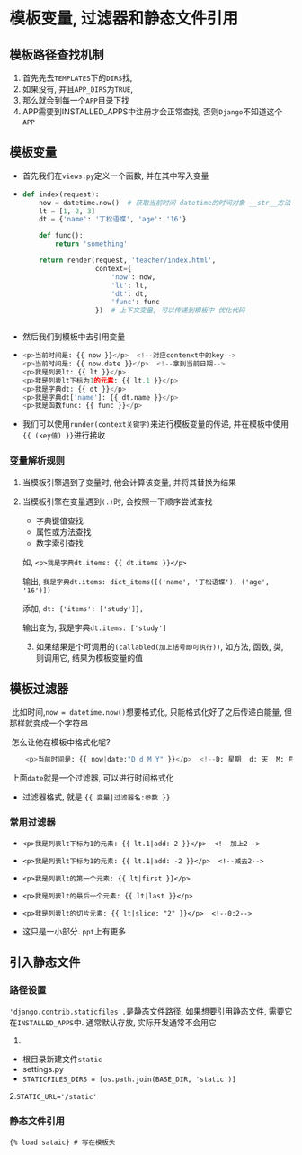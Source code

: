 # 模板变量, 过滤器和静态文件引用



## 模板路径查找机制

1. 首先先去`TEMPLATES`下的`DIRS`找,
2. 如果没有, 并且`APP_DIRS`为`TRUE`,
3. 那么就会到每一个`APP`目录下找
4. APP需要到INSTALLED_APPS中注册才会正常查找, 否则`Django`不知道这个`APP`

## 模板变量

 - 首先我们在`views.py`定义一个函数, 并在其中写入变量

 - ```python
   def index(request):
       now = datetime.now()  # 获取当前时间 datetime的时间对象 __str__方法
       lt = [1, 2, 3]
       dt = {'name': '丁松语蝶', 'age': '16'}
   
       def func():
           return 'something'
   
       return render(request, 'teacher/index.html',
                     context={
                         'now': now,
                         'lt': lt,
                         'dt': dt,
                         'func': func
                     })  # 上下文变量, 可以传递到模板中 优化代码
   ```

   ```
   
   ```

   

- 然后我们到模板中去引用变量

- ```python
  <p>当前时间是: {{ now }}</p>  <!--对应contenxt中的key-->
  <p>当前时间是: {{ now.date }}</p>  <!--拿到当前日期-->
  <p>我是列表lt: {{ lt }}</p>
  <p>我是列表lt下标为1的元素: {{ lt.1 }}</p>
  <p>我是字典dt: {{ dt }}</p>
  <p>我是字典dt['name']: {{ dt.name }}</p>
  <p>我是函数func: {{ func }}</p>
  ```

- 我们可以使用`runder(context关键字)`来进行模板变量的传递, 并在模板中使用`{{ (key值) }}`进行接收

### 变量解析规则

 1. 当模板引擎遇到了变量时, 他会计算该变量, 并将其替换为结果

 2. 当模板引擎在变量遇到`(.)`时, 会按照一下顺序尝试查找

    - 字典键值查找
    - 属性或方法查找
    - 数字索引查找

    如, `<p>我是字典dt.items: {{ dt.items }}</p>`

    输出, `我是字典dt.items: dict_items([('name', '丁松语蝶'), ('age', '16')])`

    添加, `dt: {'items': ['study']},`

    输出变为, 我是字典`dt.items: ['study']`

	3. 如果结果是个可调用的`(callabled(加上括号即可执行))`, 如方法, 函数, 类, 则调用它, 结果为模板变量的值

## 模板过滤器

​	比如时间,`now = datetime.now()`想要格式化, 只能格式化好了之后传递白能量, 但那样就变成一个字符串

​	怎么让他在模板中格式化呢?

```python
	<p>当前时间是: {{ now|date:"D d M Y" }}</p>  <!--D: 星期  d: 天  M: 月  Y: 年-->
```

​	上面`date`就是一个过滤器, 可以进行时间格式化

- 过滤器格式, 就是 `{{ 变量|过滤器名:参数 }}`

### 常用过滤器

- ```
  <p>我是列表lt下标为1的元素: {{ lt.1|add: 2 }}</p>  <!--加上2-->
  ```

- ```
  <p>我是列表lt下标为1的元素: {{ lt.1|add: -2 }}</p>  <!--减去2-->
  ```

- ```
  <p>我是列表lt的第一个元素: {{ lt|first }}</p>
  ```

- ```
  <p>我是列表lt的最后一个元素: {{ lt|last }}</p>
  ```

- ```
  <p>我是列表lt的切片元素: {{ lt|slice: "2" }}</p>  <!--0:2-->
  ```

- 这只是一小部分. `ppt`上有更多

## 引入静态文件

### 路径设置

`'django.contrib.staticfiles',`是静态文件路径, 如果想要引用静态文件, 需要它在`INSTALLED_APPS`中. 通常默认存放, 实际开发通常不会用它

1.

- 根目录新建文件`static`
- settings.py
- `STATICFILES_DIRS = [os.path.join(BASE_DIR, 'static')]`

2.```STATIC_URL='/static'```

### 静态文件引用

```{% load sataic} # 写在模板头```



